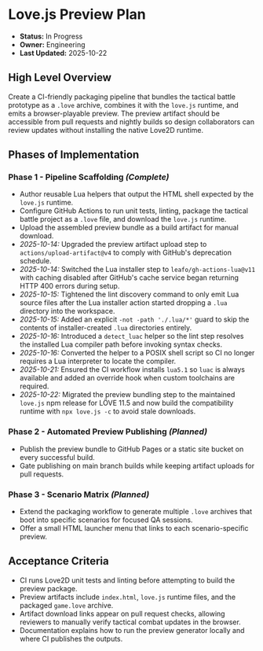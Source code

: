 # Love.js Preview Plan

- **Status:** In Progress
- **Owner:** Engineering
- **Last Updated:** 2025-10-22

## High Level Overview
Create a CI-friendly packaging pipeline that bundles the tactical battle prototype as a `.love` archive, combines it with the `love.js` runtime, and emits a browser-playable preview. The preview artifact should be accessible from pull requests and nightly builds so design collaborators can review updates without installing the native Love2D runtime.

## Phases of Implementation

### Phase 1 - Pipeline Scaffolding *(Complete)*
- Author reusable Lua helpers that output the HTML shell expected by the `love.js` runtime.
- Configure GitHub Actions to run unit tests, linting, package the tactical battle project as a `.love` file, and download the `love.js` runtime.
- Upload the assembled preview bundle as a build artifact for manual download.
- *2025-10-14:* Upgraded the preview artifact upload step to `actions/upload-artifact@v4` to comply with GitHub's deprecation schedule.
- *2025-10-14:* Switched the Lua installer step to `leafo/gh-actions-lua@v11` with caching disabled after GitHub's cache service began returning HTTP 400 errors during setup.
- *2025-10-15:* Tightened the lint discovery command to only emit Lua source files after the Lua installer action started dropping a `.lua` directory into the workspace.
- *2025-10-15:* Added an explicit `-not -path './.lua/*'` guard to skip the contents of installer-created `.lua` directories entirely.
- *2025-10-16:* Introduced a `detect_luac` helper so the lint step resolves the installed Lua compiler path before invoking syntax checks.
- *2025-10-16:* Converted the helper to a POSIX shell script so CI no longer requires a Lua interpreter to locate the compiler.
- *2025-10-21:* Ensured the CI workflow installs `lua5.1` so `luac` is always available and added an override hook when custom toolchains are required.
- *2025-10-22:* Migrated the preview bundling step to the maintained `love.js` npm release for LÖVE 11.5 and now build the compatibility runtime with `npx love.js -c` to avoid stale downloads.

### Phase 2 - Automated Preview Publishing *(Planned)*
- Publish the preview bundle to GitHub Pages or a static site bucket on every successful build.
- Gate publishing on main branch builds while keeping artifact uploads for pull requests.

### Phase 3 - Scenario Matrix *(Planned)*
- Extend the packaging workflow to generate multiple `.love` archives that boot into specific scenarios for focused QA sessions.
- Offer a small HTML launcher menu that links to each scenario-specific preview.

## Acceptance Criteria
- CI runs Love2D unit tests and linting before attempting to build the preview package.
- Preview artifacts include `index.html`, `love.js` runtime files, and the packaged `game.love` archive.
- Artifact download links appear on pull request checks, allowing reviewers to manually verify tactical combat updates in the browser.
- Documentation explains how to run the preview generator locally and where CI publishes the outputs.
